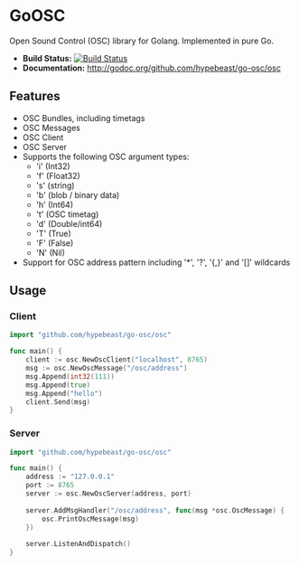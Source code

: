 # GoOSC

Open Sound Control (OSC) library for Golang. Implemented in pure Go.

 * **Build Status:** [![Build Status](https://travis-ci.org/hypebeast/go-osc.png?branch=master)](https://travis-ci.org/hypebeast/go-osc)
 * **Documentation:** <http://godoc.org/github.com/hypebeast/go-osc/osc>

## Features

  * OSC Bundles, including timetags
  * OSC Messages
  * OSC Client
  * OSC Server
  * Supports the following OSC argument types:
    * 'i' (Int32)
    * 'f' (Float32)
    * 's' (string)
    * 'b' (blob / binary data)
    * 'h' (Int64)
    * 't' (OSC timetag)
    * 'd' (Double/int64)
    * 'T' (True)
    * 'F' (False)
    * 'N' (Nil)
  * Support for OSC address pattern including '*', '?', '{,}' and '[]' wildcards

## Usage

### Client

```go
import "github.com/hypebeast/go-osc/osc"

func main() {
    client := osc.NewOscClient("localhost", 8765)
    msg := osc.NewOscMessage("/osc/address")
    msg.Append(int32(111))
    msg.Append(true)
    msg.Append("hello")
    client.Send(msg)
}
```

### Server

```go
import "github.com/hypebeast/go-osc/osc"

func main() {
    address := "127.0.0.1"
    port := 8765
    server := osc.NewOscServer(address, port)
 
    server.AddMsgHandler("/osc/address", func(msg *osc.OscMessage) {
        osc.PrintOscMessage(msg)
    })
 
    server.ListenAndDispatch()
}
```
